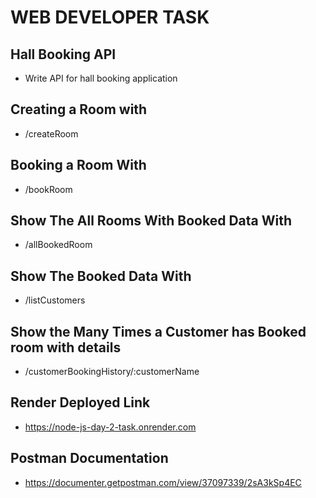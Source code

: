 # WEB DEVELOPER TASK
 ## Hall Booking API
 - Write API for hall booking application
## Creating a Room with

 - /createRoom
   
## Booking a Room With

 - /bookRoom
   
## Show The All Rooms With Booked Data With

 - /allBookedRoom

## Show The Booked Data With

 - /listCustomers
   
## Show the Many Times a Customer has Booked room with details

 - /customerBookingHistory/:customerName

## Render Deployed Link
 - https://node-js-day-2-task.onrender.com
   
## Postman Documentation
 - https://documenter.getpostman.com/view/37097339/2sA3kSp4EC
